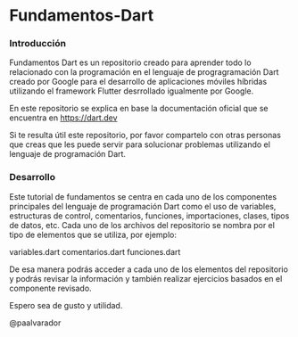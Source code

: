 # Fundamentos-Dart

### Introducción
Fundamentos Dart es un repositorio creado para aprender todo lo relacionado con la programación en el lenguaje de progragramación Dart creado por Google para el desarrollo de aplicaciones móviles híbridas utilizando el framework Flutter desrrollado igualmente por Google.

En este repositorio se explica en base la documentación oficial que se encuentra en https://dart.dev 

Si te resulta útil este repositorio, por favor compartelo con otras personas que creas que les puede servir para solucionar problemas utilizando el lenguaje de programación Dart.

### Desarrollo
Este tutorial de fundamentos se centra en cada uno de los componentes principales del lenguaje de programación Dart como el uso de variables, estructuras de control, comentarios, funciones, importaciones, clases, tipos de datos, etc. Cada uno de los archivos del repositorio se nombra por el tipo de elementos que se utiliza, por ejemplo:

variables.dart
comentarios.dart
funciones.dart

De esa manera podrás acceder a cada uno de los elementos del repositorio y podrás revisar la información y también realizar ejercicios basados en el componente revisado.

Espero sea de gusto y utilidad.


@paalvarador

